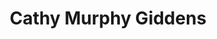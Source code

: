 ---
title: Cathy Murphy Giddens
redirect_from:
  - /people/Cathy_Murphy
  - /people/Cathy_T_Murphy
layout: people
image: 
image_credit: 
image_alt: 
image_caption: 
details:
  Website: 
  Facebook:
  Twitter: 
  Instagram: 
  LinkedIn: 
---